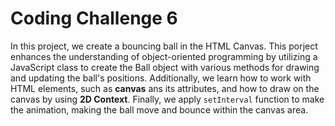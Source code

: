 # Coding Challenge 6

In this project, we create a bouncing ball in the HTML Canvas. This porject enhances the understanding of object-oriented programming by utilizing a JavaScript class to create the Ball object with various methods for drawing and updating the ball's positions. Additionally, we learn how to work with HTML elements, such as **canvas** ans its attributes, and how to draw on the canvas by using **2D Context**. Finally, we apply `setInterval` function to make the animation, making the ball move and bounce within the canvas area.